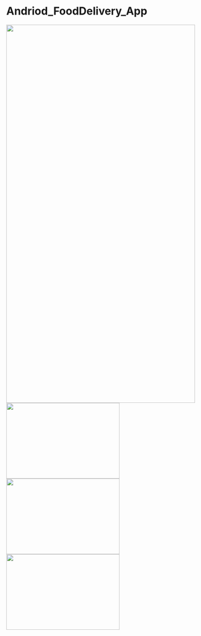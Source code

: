 # Andriod_FoodDelivery_App 

<img src="https://github.com/AkshayC-032/Andriod_FoodDelivery_App/assets/116095614/99cc0b92-f764-479b-a2c7-bc8f2a95029a" width="500" height="1000">

<img src="https://github.com/AkshayC-032/Andriod_FoodDelivery_App/assets/116095614/26bb078f-471d-4a04-91b6-19cbe510327a" width="300" height="200">

<img src="https://github.com/AkshayC-032/Andriod_FoodDelivery_App/assets/116095614/7eb88bf3-f239-494a-a904-6ee471025561" width="300" height="200">

<img src="https://github.com/AkshayC-032/Andriod_FoodDelivery_App/assets/116095614/7004047f-6f0d-4425-9479-41fbe016d5c0" width="300" height="200">

